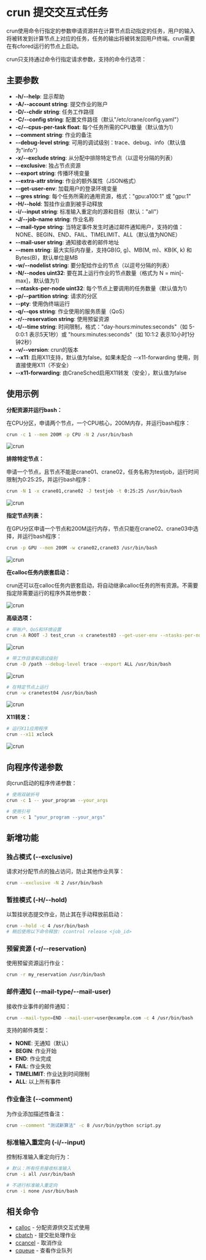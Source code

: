# crun 提交交互式任务

crun使用命令行指定的参数申请资源并在计算节点启动指定的任务，用户的输入将被转发到计算节点上对应的任务，任务的输出将被转发回用户终端。crun需要在有cfored运行的节点上启动。

crun只支持通过命令行指定请求参数，支持的命令行选项：

## 主要参数

- **-h/--help**: 显示帮助
- **-A/--account string**: 提交作业的账户
- **-D/--chdir string**: 任务工作路径
- **-C/--config string**: 配置文件路径（默认"/etc/crane/config.yaml"）
- **-c/--cpus-per-task float**: 每个任务所需的CPU数量（默认值为1）
- **--comment string**: 作业的备注
- **--debug-level string**: 可用的调试级别：trace、debug、info（默认值为"info"）
- **-x/--exclude string**: 从分配中排除特定节点（以逗号分隔的列表）
- **--exclusive**: 独占节点资源
- **--export string**: 传播环境变量
- **--extra-attr string**: 作业的额外属性（JSON格式）
- **--get-user-env**: 加载用户的登录环境变量
- **--gres string**: 每个任务所需的通用资源，格式："gpu:a100:1" 或 "gpu:1"
- **-H/--hold**: 暂挂作业直到被手动释放
- **-i/--input string**: 标准输入重定向的源和目标（默认："all"）
- **-J/--job-name string**: 作业名称
- **--mail-type string**: 当特定事件发生时通过邮件通知用户，支持的值：NONE、BEGIN、END、FAIL、TIMELIMIT、ALL（默认值为NONE）
- **--mail-user string**: 通知接收者的邮件地址
- **--mem string**: 最大实际内存量，支持GB(G, g)、MB(M, m)、KB(K, k) 和 Bytes(B)，默认单位是MB
- **-w/--nodelist string**: 要分配给作业的节点（以逗号分隔的列表）
- **-N/--nodes uint32**: 要在其上运行作业的节点数量（格式为 N = min[-max]，默认值为1）
- **--ntasks-per-node uint32**: 每个节点上要调用的任务数量（默认值为1）
- **-p/--partition string**: 请求的分区
- **--pty**: 使用伪终端运行
- **-q/--qos string**: 作业使用的服务质量（QoS）
- **-r/--reservation string**: 使用预留资源
- **-t/--time string**: 时间限制，格式："day-hours:minutes:seconds"（如 5-0:0:1 表示5天1秒）或 "hours:minutes:seconds"（如 10:1:2 表示10小时1分钟2秒）
- **-v/--version**: crun的版本
- **--x11**: 启用X11支持，默认值为false。如果未配合 --x11-forwarding 使用，则直接使用X11（不安全）
- **--x11-forwarding**: 由CraneSched启用X11转发（安全），默认值为false

## 使用示例

**分配资源并运行bash：**

在CPU分区，申请两个节点，一个CPU核心，200M内存，并运行bash程序：
```bash
crun -c 1 --mem 200M -p CPU -N 2 /usr/bin/bash
```

![crun](../images/crun/crun_c.png)

**排除特定节点：**

申请一个节点，且节点不能是crane01、crane02，任务名称为testjob，运行时间限制为0:25:25，并运行bash程序：
```bash
crun -N 1 -x crane01,crane02 -J testjob -t 0:25:25 /usr/bin/bash
```

![crun](../images/crun/crun_N1.png)

**指定节点列表：**

在GPU分区申请一个节点和200M运行内存，节点只能在crane02、crane03中选择，并运行bash程序：
```bash
crun -p GPU --mem 200M -w crane02,crane03 /usr/bin/bash
```

![crun](../images/crun/crun_N2.png)

**在calloc任务内嵌套启动：**

crun还可以在calloc任务内嵌套启动，将自动继承calloc任务的所有资源。不需要指定除需要运行的程序外其他参数：

![crun](../images/crun/crun_N3.png)

**高级选项：**

```bash
# 带账户、QoS和环境设置
crun -A ROOT -J test_crun -x cranetest03 --get-user-env --ntasks-per-node 2 -q test_qos -t 00:20:00 /usr/bin/bash
```

![crun](../images/crun/crun_A.png)

```bash
# 带工作目录和调试级别
crun -D /path --debug-level trace --export ALL /usr/bin/bash
```

![crun](../images/crun/crun_D.png)

```bash
# 在特定节点上运行
crun -w cranetest04 /usr/bin/bash
```

![crun](../images/crun/crun_w.png)

**X11转发：**

```bash
# 运行X11应用程序
crun --x11 xclock
```

![crun](../images/crun/crun_clock.png)

## 向程序传递参数

向crun启动的程序传递参数：

```bash
# 使用双破折号
crun -c 1 -- your_program --your_args

# 使用引号
crun -c 1 "your_program --your_args"
```

## 新增功能

### 独占模式 (--exclusive)

请求对分配节点的独占访问，防止其他作业共享：
```bash
crun --exclusive -N 2 /usr/bin/bash
```

### 暂挂模式 (-H/--hold)

以暂挂状态提交作业，防止其在手动释放前启动：
```bash
crun --hold -c 4 /usr/bin/bash
# 稍后使用以下命令释放: ccontrol release <job_id>
```

### 预留资源 (-r/--reservation)

使用预留资源运行作业：
```bash
crun -r my_reservation /usr/bin/bash
```

### 邮件通知 (--mail-type/--mail-user)

接收作业事件的邮件通知：
```bash
crun --mail-type=END --mail-user=user@example.com -c 4 /usr/bin/bash
```

支持的邮件类型：
- **NONE**: 无通知（默认）
- **BEGIN**: 作业开始
- **END**: 作业完成
- **FAIL**: 作业失败
- **TIMELIMIT**: 作业达到时间限制
- **ALL**: 以上所有事件

### 作业备注 (--comment)

为作业添加描述性备注：
```bash
crun --comment "测试新算法" -c 8 /usr/bin/python script.py
```

### 标准输入重定向 (-i/--input)

控制标准输入重定向行为：
```bash
# 默认：所有任务接收标准输入
crun -i all /usr/bin/bash

# 不进行标准输入重定向
crun -i none /usr/bin/bash
```

## 相关命令

- [calloc](calloc.zh.md) - 分配资源供交互式使用
- [cbatch](cbatch.zh.md) - 提交批处理作业
- [ccancel](ccancel.zh.md) - 取消作业
- [cqueue](cqueue.zh.md) - 查看作业队列

